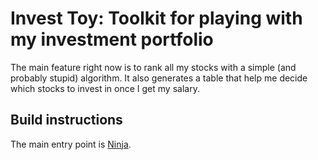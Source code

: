 # Invest Toy: Toolkit for playing with my investment portfolio

The main feature right now is to rank all my stocks with a simple (and probably stupid) algorithm.
It also generates a table that help me decide which stocks to invest in once I get my salary.

## Build instructions

The main entry point is [Ninja](https://ninja-build.org).
